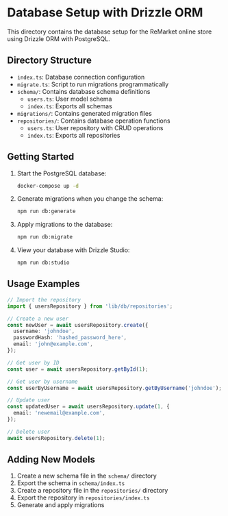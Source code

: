# Database Setup with Drizzle ORM

This directory contains the database setup for the ReMarket online store using Drizzle ORM with PostgreSQL.

## Directory Structure

- `index.ts`: Database connection configuration
- `migrate.ts`: Script to run migrations programmatically
- `schema/`: Contains database schema definitions
  - `users.ts`: User model schema
  - `index.ts`: Exports all schemas
- `migrations/`: Contains generated migration files
- `repositories/`: Contains database operation functions
  - `users.ts`: User repository with CRUD operations
  - `index.ts`: Exports all repositories

## Getting Started

1. Start the PostgreSQL database:

   ```bash
   docker-compose up -d
   ```

2. Generate migrations when you change the schema:

   ```bash
   npm run db:generate
   ```

3. Apply migrations to the database:

   ```bash
   npm run db:migrate
   ```

4. View your database with Drizzle Studio:
   ```bash
   npm run db:studio
   ```

## Usage Examples

```typescript
// Import the repository
import { usersRepository } from 'lib/db/repositories';

// Create a new user
const newUser = await usersRepository.create({
  username: 'johndoe',
  passwordHash: 'hashed_password_here',
  email: 'john@example.com',
});

// Get user by ID
const user = await usersRepository.getById(1);

// Get user by username
const userByUsername = await usersRepository.getByUsername('johndoe');

// Update user
const updatedUser = await usersRepository.update(1, {
  email: 'newemail@example.com',
});

// Delete user
await usersRepository.delete(1);
```

## Adding New Models

1. Create a new schema file in the `schema/` directory
2. Export the schema in `schema/index.ts`
3. Create a repository file in the `repositories/` directory
4. Export the repository in `repositories/index.ts`
5. Generate and apply migrations
